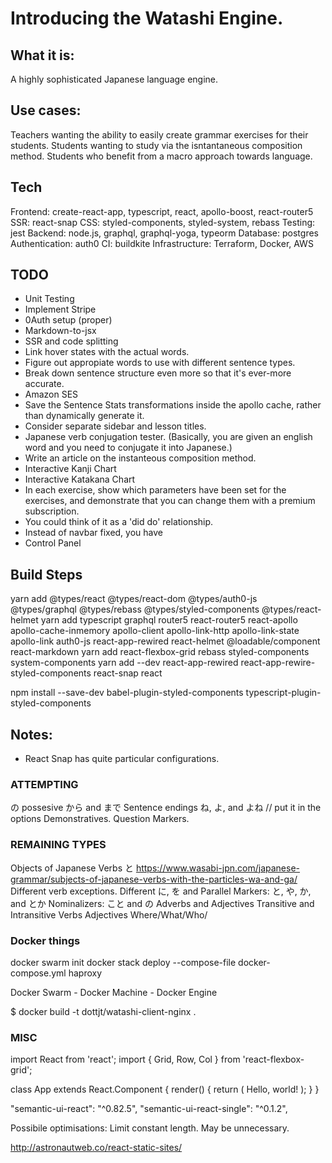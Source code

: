 # Introducing the Watashi Engine.

## What it is:

A highly sophisticated Japanese language engine.

## Use cases:

Teachers wanting the ability to easily create grammar exercises for their students.
Students wanting to study via the isntantaneous composition method.
Students who benefit from a macro approach towards language.

## Tech
Frontend: create-react-app, typescript, react, apollo-boost, react-router5
SSR: react-snap
CSS: styled-components, styled-system, rebass
Testing: jest
Backend: node.js, graphql, graphql-yoga, typeorm
Database: postgres
Authentication: auth0
CI: buildkite
Infrastructure: Terraform, Docker, AWS

## TODO
- Unit Testing
- Implement Stripe
- 0Auth setup (proper)
- Markdown-to-jsx
- SSR and code splitting
- Link hover states with the actual words.
- Figure out appropiate words to use with different sentence types.
- Break down sentence structure even more so that it's ever-more accurate.
- Amazon SES
- Save the Sentence Stats transformations inside the apollo cache, rather than dynamically generate it.
- Consider separate sidebar and lesson titles.
- Japanese verb conjugation tester. (Basically, you are given an english word and you need to conjugate it into Japanese.)
- Write an article on the instanteous composition method.
- Interactive Kanji Chart
- Interactive Katakana Chart
- In each exercise, show which parameters have been set for the exercises, and demonstrate that you can change them with a premium subscription.
- You could think of it as a 'did do' relationship.
- Instead of navbar fixed, you have 
- Control Panel

## Build Steps 

yarn add @types/react @types/react-dom @types/auth0-js @types/graphql @types/rebass @types/styled-components @types/react-helmet 
yarn add typescript graphql router5 react-router5 react-apollo apollo-cache-inmemory apollo-client apollo-link-http apollo-link-state apollo-link auth0-js react-app-rewired react-helmet @loadable/component react-markdown 
yarn add react-flexbox-grid rebass styled-components system-components 
yarn add --dev react-app-rewired react-app-rewire-styled-components react-snap react

npm install --save-dev babel-plugin-styled-components typescript-plugin-styled-components

## Notes: 

- React Snap has quite particular configurations. 


### ATTEMPTING
の possesive
から and まで
Sentence endings ね, よ, and よね // put it in the options
Demonstratives.
Question Markers.

### REMAINING TYPES
Objects of Japanese Verbs と https://www.wasabi-jpn.com/japanese-grammar/subjects-of-japanese-verbs-with-the-particles-wa-and-ga/
Different verb exceptions.
Different に, を and
Parallel Markers: と, や, か, and とか
Nominalizers: こと and の
Adverbs and Adjectives
Transitive and Intransitive Verbs
Adjectives
Where/What/Who/

### Docker things 

docker swarm init
docker stack deploy --compose-file docker-compose.yml haproxy

Docker Swarm - Docker Machine - Docker Engine 

$ docker build -t dottjt/watashi-client-nginx .

### MISC

import React from 'react'; import { Grid, Row, Col } from 'react-flexbox-grid';

class App extends React.Component { render() { return ( Hello, world! ); } }

"semantic-ui-react": "^0.82.5", "semantic-ui-react-single": "^0.1.2",

Possibile optimisations: Limit constant length. May be unnecessary.


http://astronautweb.co/react-static-sites/

